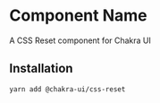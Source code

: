 # Component Name

A CSS Reset component for Chakra UI

## Installation

```sh
yarn add @chakra-ui/css-reset
```
